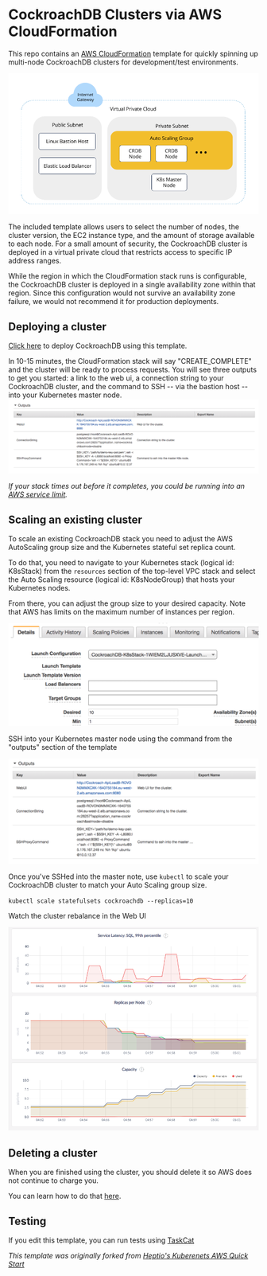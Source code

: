 # CockroachDB Clusters via AWS CloudFormation

This repo contains an [AWS CloudFormation](https://aws.amazon.com/cloudformation/) template for quickly spinning up multi-node CockroachDB clusters for development/test environments.

![CockroachDB CloudFormation Architecture](/images/architecture-diagram.png?raw=true)

The included template allows users to select the number of nodes, the cluster version, the EC2 instance type, and the amount of storage available to each node. For a small amount of security, the CockroachDB cluster is deployed in a virtual private cloud that restricts access to specific IP address ranges.

While the region in which the CloudFormation stack runs is configurable, the CockroachDB cluster is deployed in a single availability zone within that region. Since this configuration would not survive an availability zone failure, we would not recommend it for production deployments.

## Deploying a cluster
[Click here](http://amzn.to/2C5IFhv) to deploy CockroachDB using this template.

In 10-15 minutes, the CloudFormation stack will say "CREATE_COMPLETE" and the cluster will be ready to process requests. You will see three outputs to get you started: a link to the web ui, a connection string to your CockroachDB cluster, and the command to SSH -- via the bastion host -- into your Kubernetes master node.
![Completed Stack](/images/cf-outputs.png?raw=true)

*If your stack times out before it completes, you could be running into an [AWS service limit](https://docs.aws.amazon.com/general/latest/gr/aws_service_limits.html).*


## Scaling an existing cluster
To scale an existing CockroachDB stack you need to adjust the AWS AutoScaling group size and the Kubernetes stateful set replica count.

To do that, you need to navigate to your Kubernetes stack (logical id: K8sStack) from the `resources` section of the top-level VPC stack and select the Auto Scaling resource (logical id: K8sNodeGroup) that hosts your Kubernetes nodes.

From there, you can adjust the group size to your desired capacity. Note that AWS has limits on the maximum number of instances per region.

![Set desired nodesize](/images/update-as-group.png?raw=true)

SSH into your Kubernetes master node using the command from the "outputs" section of the template

![Get SSH Command](/images/ssh-command.png?raw=true)

Once you've SSHed into the master note, use `kubectl` to scale your CockroachDB cluster to match your Auto Scaling group size.

`kubectl scale statefulsets cockroachdb --replicas=10`

Watch the cluster rebalance in the Web UI

![Web UI Scaling Out](/images/scaleout-graphs.png?raw=true)

## Deleting a cluster
When you are finished using the cluster, you should delete it so AWS does not continue to charge you.

You can learn how to do that [here](https://docs.aws.amazon.com/AWSCloudFormation/latest/UserGuide/cfn-console-delete-stack.html).

## Testing

If you edit this template, you can run tests using [TaskCat](https://github.com/aws-quickstart/taskcat)

*This template was originally forked from [Heptio's Kuberenets AWS Quick Start](https://github.com/heptio/aws-quickstart)*
